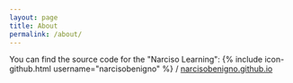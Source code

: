 ```yaml
---
layout: page
title: About
permalink: /about/
---
```



You can find the source code for the "Narciso Learning":
{% include icon-github.html username="narcisobenigno" %} /
[narcisobenigno.github.io](https://github.com/narcisobenigno/narcisobenigno.github.io)

